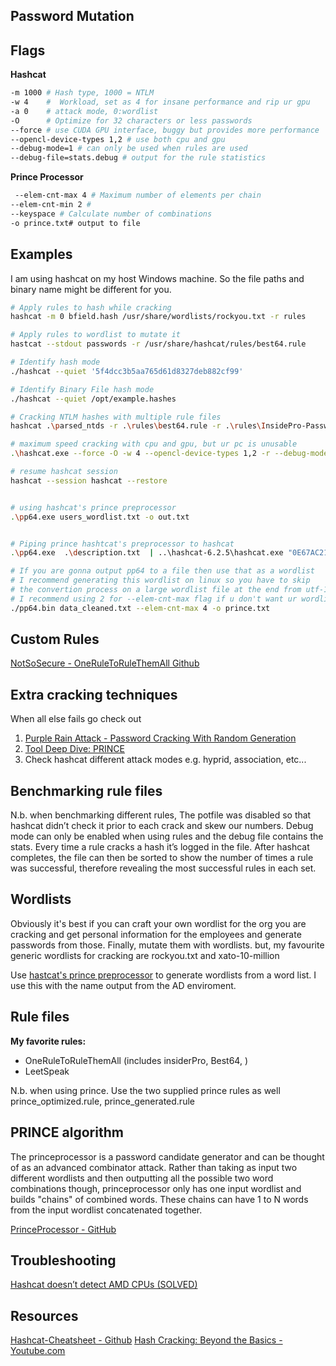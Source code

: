 ## Password Mutation
## Flags

**Hashcat**
```bash
-m 1000 # Hash type, 1000 = NTLM
-w 4    #  Workload, set as 4 for insane performance and rip ur gpu
-a 0    # attack mode, 0:wordlist
-O      # Optimize for 32 characters or less passwords
--force # use CUDA GPU interface, buggy but provides more performance
--opencl-device-types 1,2 # use both cpu and gpu
--debug-mode=1 # can only be used when rules are used
--debug-file=stats.debug # output for the rule statistics
```


**Prince Processor**
```bash
 --elem-cnt-max 4 # Maximum number of elements per chain
--elem-cnt-min 2 # 
--keyspace # Calculate number of combinations 
-o prince.txt# output to file
```

## Examples
I am using hashcat on my host Windows machine. So the file paths and binary name might be different for you.

```bash
# Apply rules to hash while cracking
hashcat -m 0 bfield.hash /usr/share/wordlists/rockyou.txt -r rules

# Apply rules to wordlist to mutate it 
hastcat --stdout passwords -r /usr/share/hashcat/rules/best64.rule

# Identify hash mode
./hashcat --quiet '5f4dcc3b5aa765d61d8327deb882cf99'

# Identify Binary File hash mode
./hashcat --quiet /opt/example.hashes

# Cracking NTLM hashes with multiple rule files
hashcat .\parsed_ntds -r .\rules\best64.rule -r .\rules\InsidePro-PasswordsPro.rule -r .\rules\combinator.rule -r .\rules\generated2.rule -r .\rules\rockyou-30000.rule -m 1000 .\xato-net-10-million-passwords.txt --username

# maximum speed cracking with cpu and gpu, but ur pc is unusable
.\hashcat.exe --force -O -w 4 --opencl-device-types 1,2 -r --debug-mode=1 --debug-file=stats.debug .\rules\OneRuleToRuleThemAll.rule parsed_ntds.dit

# resume hashcat session
hashcat --session hashcat --restore


# using hashcat's prince preprocessor
.\pp64.exe users_wordlist.txt -o out.txt


# Piping prince hashtcat's preprocessor to hashcat
.\pp64.exe  .\description.txt  | ..\hashcat-6.2.5\hashcat.exe "0E67AC21335FB74DC5536F685CE97494" -m 1000 -r ..\hashcat-6.2.5\rules\prince_optimized.rule

# If you are gonna output pp64 to a file then use that as a wordlist
# I recommend generating this wordlist on linux so you have to skip
# the convertion process on a large wordlist file at the end from utf-16 to utf-8
# I recommend using 2 for --elem-cnt-max flag if u don't want ur wordlist to be > 10 gigs
./pp64.bin data_cleaned.txt --elem-cnt-max 4 -o prince.txt
```


## Custom Rules
[NotSoSecure - OneRuleToRuleThemAll Github](https://github.com/NotSoSecure/password_cracking_rules)


## Extra cracking techniques
When all else fails go check out
1. [Purple Rain Attack - Password Cracking With Random Generation](https://www.netmux.com/blog/purple-rain-attack)
2. [Tool Deep Dive: PRINCE](https://reusablesec.blogspot.com/2014/12/tool-deep-dive-prince.html)
3. Check hashcat different attack modes e.g. hyprid, association, etc...

## Benchmarking rule files
N.b. when benchmarking different rules, The potfile was disabled so that hashcat didn’t check it prior to each crack and skew our numbers. Debug mode can only be enabled when using rules and the debug file contains the stats. Every time a rule cracks a hash it’s logged in the file. After hashcat completes, the file can then be sorted to show the number of times a rule was successful, therefore revealing the most successful rules in each set.

## Wordlists
Obviously it's best if you can craft your own wordlist for the org you are cracking and get personal information for the employees and generate passwords from those. Finally, mutate them with wordlists.
but, my favourite generic  wordlists for cracking  are rockyou.txt and xato-10-million

Use [hastcat's prince preprocessor](https://github.com/hashcat/princeprocessor) to generate wordlists from a word list. I use this with the name output from the AD enviroment.

## Rule files
**My favorite rules:**
- OneRuleToRuleThemAll (includes insiderPro, Best64, )
- LeetSpeak

N.b. when using prince. Use the two supplied prince rules as well
prince_optimized.rule, prince_generated.rule


## PRINCE algorithm
The princeprocessor is a password candidate generator and can be thought of as an advanced combinator attack. Rather than taking as input two different wordlists and then outputting all the possible two word combinations though, princeprocessor only has one input wordlist and builds "chains" of combined words. These chains can have 1 to N words from the input wordlist concatenated together.

[PrinceProcessor - GitHub](https://github.com/hashcat/princeprocessor)

## Troubleshooting
[Hashcat doesn’t detect AMD CPUs (SOLVED)](https://miloserdov.org/?p=6507)

## Resources
[Hashcat-Cheatsheet - Github](https://github.com/frizb/Hashcat-Cheatsheet)
[Hash Cracking: Beyond the Basics - Youtube.com](https://www.youtube.com/watch?v=m5Ix94hbzaU&t=818s)
